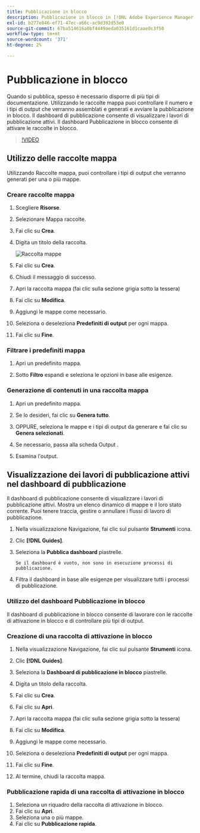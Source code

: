 ```yaml
---
title: Pubblicazione in blocco
description: Pubblicazione in blocco in [!DNL Adobe Experience Manager Guides]
exl-id: b277e846-ef71-47ec-a66c-ac9d392d53e0
source-git-commit: 67ba514616a0bf4449aeda035161d1caae0c3f50
workflow-type: tm+mt
source-wordcount: '371'
ht-degree: 2%

---
```


# Pubblicazione in blocco

Quando si pubblica, spesso è necessario disporre di più tipi di documentazione. Utilizzando le raccolte mappa puoi controllare il numero e i tipi di output che verranno assemblati e generati e avviare la pubblicazione in blocco. Il dashboard di pubblicazione consente di visualizzare i lavori di pubblicazione attivi. Il dashboard Pubblicazione in blocco consente di attivare le raccolte in blocco.

>[!VIDEO](https://video.tv.adobe.com/v/338985?quality=12&learn=on)

## Utilizzo delle raccolte mappa

Utilizzando Raccolte mappa, puoi controllare i tipi di output che verranno generati per una o più mappe.

### Creare raccolte mappa

1. Scegliere **Risorse**.

1. Selezionare Mappa raccolte.

1. Fai clic su **Crea**.

1. Digita un titolo della raccolta.

   ![Raccolta mappe](images/map-collection.png)

1. Fai clic su **Crea**.
1. Chiudi il messaggio di successo.

1. Apri la raccolta mappa (fai clic sulla sezione grigia sotto la tessera)

1. Fai clic su **Modifica**.

1. Aggiungi le mappe come necessario.

1. Seleziona o deseleziona **Predefiniti di output** per ogni mappa.
1. Fai clic su **Fine**.

### Filtrare i predefiniti mappa

1. Apri un predefinito mappa.

1. Sotto **Filtro** espandi e seleziona le opzioni in base alle esigenze.

### Generazione di contenuti in una raccolta mappa

1. Apri un predefinito mappa.

1. Se lo desideri, fai clic su **Genera tutto**.

1. OPPURE, seleziona le mappe e i tipi di output da generare e fai clic su **Genera selezionati**.

1. Se necessario, passa alla scheda Output .

1. Esamina l&#39;output.

## Visualizzazione dei lavori di pubblicazione attivi nel dashboard di pubblicazione

Il dashboard di pubblicazione consente di visualizzare i lavori di pubblicazione attivi. Mostra un elenco dinamico di mappe e il loro stato corrente. Puoi tenere traccia, gestire o annullare i flussi di lavoro di pubblicazione.

1. Nella visualizzazione Navigazione, fai clic sul pulsante **Strumenti** icona.

1. Clic **[!DNL Guides]**.

1. Seleziona la **Pubblica dashboard** piastrelle.

       Se il dashboard è vuoto, non sono in esecuzione processi di pubblicazione.
       
   
1. Filtra il dashboard in base alle esigenze per visualizzare tutti i processi di pubblicazione.

### Utilizzo del dashboard Pubblicazione in blocco

Il dashboard di pubblicazione in blocco consente di lavorare con le raccolte di attivazione in blocco e di controllare più tipi di output.

### Creazione di una raccolta di attivazione in blocco

1. Nella visualizzazione Navigazione, fai clic sul pulsante **Strumenti** icona.

1. Clic **[!DNL Guides]**.

1. Seleziona la **Dashboard di pubblicazione in blocco** piastrelle.

1. Digita un titolo della raccolta.

1. Fai clic su **Crea**.

1. Fai clic su **Apri**.

1. Apri la raccolta mappa (fai clic sulla sezione grigia sotto la tessera)

1. Fai clic su **Modifica**.

1. Aggiungi le mappe come necessario.

1. Seleziona o deseleziona **Predefiniti di output** per ogni mappa.
1. Fai clic su **Fine**.
1. Al termine, chiudi la raccolta mappa.

### Pubblicazione rapida di una raccolta di attivazione in blocco

1. Seleziona un riquadro della raccolta di attivazione in blocco.
1. Fai clic su **Apri**.
1. Seleziona una o più mappe.
1. Fai clic su **Pubblicazione rapida**.
